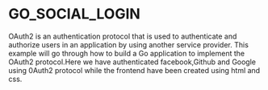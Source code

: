 # GO_SOCIAL_LOGIN
OAuth2 is an authentication protocol that is used to authenticate and authorize users in an application by using another service provider.
This example will go through how to build a Go application to implement the OAuth2 protocol.Here we have authenticated facebook,Github and Google using 0Auth2 protocol while the frontend have been created using html and css.
